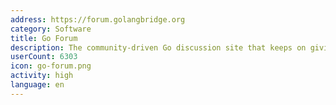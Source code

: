```yaml
---
address: https://forum.golangbridge.org
category: Software
title: Go Forum
description: The community-driven Go discussion site that keeps on giving
userCount: 6303
icon: go-forum.png
activity: high
language: en
---
```

